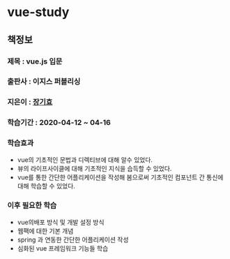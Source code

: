 # vue-study

## 책정보
### 제목 : vue.js 입문
### 출판사 : 이지스 퍼블리싱
### 지은이 : [장기효](https://github.com/joshua1988)
### 학습기간 : 2020-04-12 ~ 04-16


### 학습효과
* vue의 기초적인 문법과 디렉티브에 대해 알수 있었다.
* 뷰의 라이프사이클에 대해 기초적인 지식을 습득할 수 있었다.
* vue를 통한 간단한 어플리케이션을 작성해 봄으로써 기초적인 컴포넌트 간 통신에 대해 학습할 수 있었다.


### 이후 필요한 학습
* vue의배포 방식 및 개발 설정 방식
* 웹팩에 대한 기본 개념
* spring 과 연동한 간단한 어플리케이션 작성
* 심화된 vue 프레임워크 기능들 학습